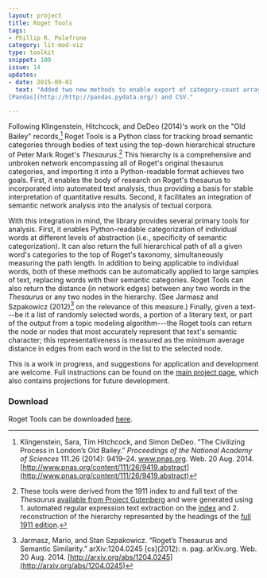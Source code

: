 ```yaml
---
layout: project
title: Roget Tools
tags:
- Phillip R. Polefrone
category: lit-mod-viz
type: toolkit
snippet: 100
issue: 14
updates:
- date: 2015-09-01
  text: "Added two new methods to enable export of category-count arrays to
[Pandas](http://http://pandas.pydata.org/) and CSV."

---
```


Following Klingenstein, Hitchcock, and DeDeo (2014)'s work on the "Old Bailey"
records,[^1] Roget Tools is a Python class for tracking broad semantic
categories through bodies of text using the top-down hierarchical structure of
Peter Mark Roget's *Thesaurus*.[^2] This hierarchy is a comprehensive and
unbroken network encompassing all of Roget's original thesaurus categories,
and importing it into a Python-readable format achieves two goals. First, it
enables the body of research on Roget's thesaurus to incorporated into
automated text analysis, thus providing a basis for stable interpretation of
quantitative results. Second, it facilitates an integration of semantic
network analysis into the analysis of textual corpora.

[^1]: Klingenstein, Sara, Tim Hitchcock, and Simon DeDeo. “The Civilizing
Process in London’s Old Bailey.” *Proceedings of the National Academy of
Sciences* 111.26 \(2014\): 9419–24. www.pnas.org. Web. 20 Aug. 2014.
[http://www.pnas.org/content/111/26/9419.abstract](http://www.pnas.org/content/111/26/9419.abstract)

[^2]: These tools were derived from the 1911 index to and full text of the
*Thesaurus* [available from Project
Gutenberg](http://www.gutenberg.org/ebooks/search/?query=roget) and were
generated using 1. automated regular expression text extraction on the
[index](http://www.gutenberg.org/cache/epub/10681/pg10681.txt) and 2.
reconstruction of the hierarchy represented by the headings of the [full 1911
edition](http://www.gutenberg.org/cache/epub/22/pg22.txt).

With this integration in mind, the library provides several primary tools for
analysis. First, it enables Python-readable categorization of individual words
at different levels of abstraction (i.e., specificity of semantic
categorization). It can also return the full hierarchical path of all a given
word's categories to the top of Roget's taxonomy, simultaneously measuring the
path length. In addition to being applicable to individual words, both of
these methods can be automatically applied to large samples of text, replacing
words with their semantic categories. Roget Tools can also return the distance
(in network edges) between any two words in the *Thesaurus* or any two nodes
in the hierarchy. (See Jarmasz and Szpakowicz (2012)[^3] on the relevance of
this measure.) Finally, given a text---be it a list of randomly selected
words, a portion of a literary text, or part of the output from a topic
modeling algorithm---the Roget tools can return the node or nodes that most
accurately represent that text's semantic character; this representativeness
is measured as the minimum average distance in edges from each word in the
list to the selected node.

This is a work in progress, and suggestions for application and development
are welcome. Full instructions can be found on the [main project
page](https://github.com/prpole/roget-tools), which also contains projections
for future development.

### Download

Roget Tools can be downloaded
[here](https://github.com/prpole/roget-tools/archive/master.zip).

[^3]: Jarmasz, Mario, and Stan Szpakowicz. “Roget’s Thesaurus and Semantic Similarity.” arXiv:1204.0245 \[cs\]\(2012\): n. pag. arXiv.org. Web. 20 Aug. 2014. [http://arxiv.org/abs/1204.0245](http://arxiv.org/abs/1204.0245)
